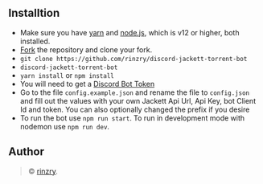 ## Installtion

- Make sure you have [yarn](https://classic.yarnpkg.com/en/docs/install/#windows-stable) and [node.js](https://nodejs.org/en/), which is v12 or higher, both installed.
- [Fork](https://github.com/iColtz/javascript-bot-template/fork) the repository and clone your fork.
- `git clone https://github.com/rinzry/discord-jackett-torrent-bot`
- `discord-jackett-torrent-bot`
- `yarn install` or `npm install`
- You will need to get a [Discord Bot Token](https://discordjs.guide/preparations/setting-up-a-bot-application.html#creating-your-bot)
- Go to the file `config.example.json` and rename the file to `config.json` and fill out the values with your own Jackett Api Url, Api Key, bot Client Id and token. You can also optionally changed the prefix if you desire
- To run the bot use `npm run start`. To run in development mode with nodemon use `npm run dev`.

## Author

> © [rinzry](https://github.com/rinzry).
